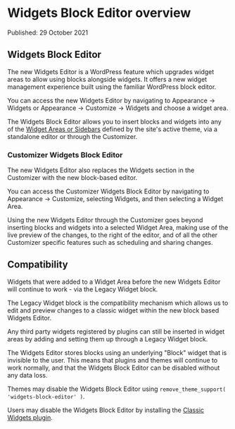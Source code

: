 # Widgets Block Editor overview
Published: 29 October 2021

## Widgets Block Editor

The new Widgets Editor is a WordPress feature which upgrades widget areas to allow using blocks alongside widgets. It offers a new widget management experience built using the familiar WordPress block editor.

You can access the new Widgets Editor by navigating to Appearance → Widgets or Appearance → Customize → Widgets and choose a widget area.

The Widgets Block Editor allows you to insert blocks and widgets into any of the [Widget Areas or Sidebars](https://developer.wordpress.org/themes/functionality/sidebars/) defined by the site's active theme, via a standalone editor or through the Customizer.

### Customizer Widgets Block Editor

The new Widgets Editor also replaces the Widgets section in the Customizer with the new block-based editor.

You can access the Customizer Widgets Block Editor by navigating to Appearance → Customize, selecting Widgets, and then selecting a Widget Area.

Using the new Widgets Editor through the Customizer goes beyond inserting blocks and widgets into a selected Widget Area, making use of the live preview of the changes, to the right of the editor, and of all the other Customizer specific features such as scheduling and sharing changes.

## Compatibility

Widgets that were added to a Widget Area before the new Widgets Editor will continue to work - via the Legacy Widget block.

The Legacy Widget block is the compatibility mechanism which allows us to edit and preview changes to a classic widget within the new block based Widgets Editor.

Any third party widgets registered by plugins can still be inserted in widget areas by adding and setting them up through a Legacy Widget block.

The Widgets Editor stores blocks using an underlying "Block" widget that is invisible to the user. This means that plugins and themes will continue to work normally, and that the Widgets Block Editor can be disabled without any data loss.

Themes may disable the Widgets Block Editor using `remove_theme_support( 'widgets-block-editor' )`.

Users may disable the Widgets Block Editor by installing the [Classic Widgets plugin](https://wordpress.org/plugins/classic-widgets/).
